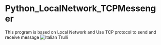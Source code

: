 # Python_LocalNetwork_TCPMessenger
This program is based on Local Network and Use TCP protocol to send and receive message
<img src="Screenshot 2022-04-25 013221.jpg" alt="Italian Trulli">
